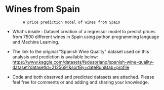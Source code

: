 # Wines from Spain

            A price prediction model of wines from Spain
 
 * What's inside : Dataset creation of  a regressor model to predict prices from 7500 different wines in Spain using python programming language and Machine Learning.
 
 * The link to the original "Spanish Wine Quality" dataset used on this analysis and prediction is available below:
 https://www.kaggle.com/datasets/fedesoriano/spanish-wine-quality-dataset?datasetId=2125691&sortBy=dateRun&tab=profile 
 
 * Code and both observed and predicted datasets are attached. Please feel free for comments or and adding and sharing your knowledge.
 
